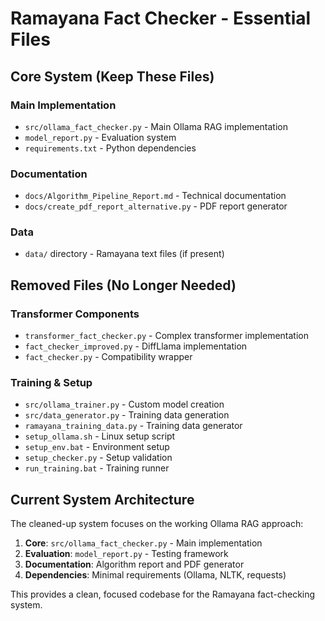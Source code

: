 # Ramayana Fact Checker - Essential Files

## Core System (Keep These Files)

### Main Implementation
- `src/ollama_fact_checker.py` - Main Ollama RAG implementation
- `model_report.py` - Evaluation system
- `requirements.txt` - Python dependencies

### Documentation  
- `docs/Algorithm_Pipeline_Report.md` - Technical documentation
- `docs/create_pdf_report_alternative.py` - PDF report generator

### Data
- `data/` directory - Ramayana text files (if present)

## Removed Files (No Longer Needed)

### Transformer Components
- `transformer_fact_checker.py` - Complex transformer implementation
- `fact_checker_improved.py` - DiffLlama implementation
- `fact_checker.py` - Compatibility wrapper

### Training & Setup
- `src/ollama_trainer.py` - Custom model creation
- `src/data_generator.py` - Training data generation
- `ramayana_training_data.py` - Training data generator
- `setup_ollama.sh` - Linux setup script
- `setup_env.bat` - Environment setup
- `setup_checker.py` - Setup validation
- `run_training.bat` - Training runner

## Current System Architecture

The cleaned-up system focuses on the working Ollama RAG approach:

1. **Core**: `src/ollama_fact_checker.py` - Main implementation
2. **Evaluation**: `model_report.py` - Testing framework  
3. **Documentation**: Algorithm report and PDF generator
4. **Dependencies**: Minimal requirements (Ollama, NLTK, requests)

This provides a clean, focused codebase for the Ramayana fact-checking system.
